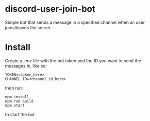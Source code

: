 # discord-user-join-bot
Simple bot that sends a message in a specified channel when an user joins/leaves the server.

# Install
Create a .env file with the bot token and the ID you want to send the messages in, like so:
```
TOKEN=<token_here>
CHANNEL_ID=<channel_id_here>
```

then run:

```
npm install
npm run build
npm start
```

to start the bot.